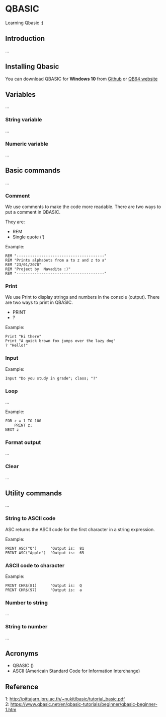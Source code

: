# QBASIC

Learning Qbasic :)

## Introduction

...

## Installing Qbasic

You can download QBASIC for **Windows 10** from [Github](https://github.com/QB64Team/qb64/releases/tag/v1.5) or [QB64 website](https://www.qb64.org/portal/)


## Variables

...

### String variable

...

### Numeric variable

...

## Basic commands

...

### Comment

We use comments to make the code more readable. There are two ways to put a comment in QBASIC.

They are:
- REM
- Single quote (')

Example:

```
REM "---------------------------------------"
REM "Prints alphabets from a to z and z to a"
REM "23/01/2078"
REM "Project by  Navadita :)"
REM "---------------------------------------"
```

### Print

We use Print to display strings and numbers in the console (output). 
There are two ways to print in QBASIC.

- PRINT 
- ?

Example:

```
Print "Hi there"
Print "A quick brown fox jumps over the lazy dog"
? "Hello!"
```

### Input

Example:

```
Input "Do you study in grade"; class; "?"
```

### Loop

...

Example:

```
FOR z = 1 TO 100
    PRINT z;
NEXT z
```

### Format output

...

### Clear

...

## Utility commands

...

### String to ASCII code

ASC returns the ASCII code for the first character in a string expression. 

Example:

```
PRINT ASC("Q")      'Output is:  81   
PRINT ASC("Apple")  'Output is:  65
```

### ASCII code to character

Example:

```
PRINT CHR$(81)      'Output is:  Q   
PRINT CHR$(97)      'Output is:  a
```

### Number to string

...

### String to number

...

## Acronyms

- QBASIC ()
- ASCII (Americain Standard Code for Information Interchange)

## Reference

1: http://pittajarn.lpru.ac.th/~nukit/basic/tutorial_basic.pdf   
2: https://www.qbasic.net/en/qbasic-tutorials/beginner/qbasic-beginner-1.htm